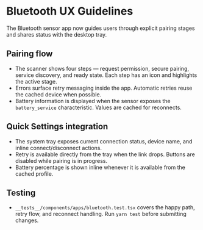 # Bluetooth UX Guidelines

The Bluetooth sensor app now guides users through explicit pairing stages and shares status with the desktop tray.

## Pairing flow
- The scanner shows four steps — request permission, secure pairing, service discovery, and ready state. Each step has an icon and highlights the active stage.
- Errors surface retry messaging inside the app. Automatic retries reuse the cached device when possible.
- Battery information is displayed when the sensor exposes the `battery_service` characteristic. Values are cached for reconnects.

## Quick Settings integration
- The system tray exposes current connection status, device name, and inline connect/disconnect actions.
- Retry is available directly from the tray when the link drops. Buttons are disabled while pairing is in progress.
- Battery percentage is shown inline whenever it is available from the cached profile.

## Testing
- `__tests__/components/apps/bluetooth.test.tsx` covers the happy path, retry flow, and reconnect handling. Run `yarn test` before submitting changes.
